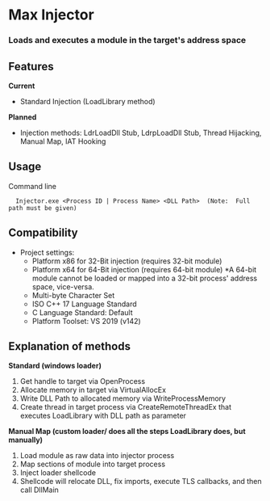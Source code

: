 # Max Injector

### Loads and executes a module in the target's address space

## Features
**Current**
 - Standard Injection (LoadLibrary method)
 
**Planned**
 - Injection methods:  LdrLoadDll Stub, LdrpLoadDll Stub, Thread Hijacking, Manual Map, IAT Hooking

## Usage

Command line
```
  Injector.exe <Process ID | Process Name> <DLL Path>  (Note:  Full path must be given)
```

## Compatibility
* Project settings:
  * Platform x86 for 32-Bit injection (requires 32-bit module)
  * Platform x64 for 64-Bit injection (requires 64-bit module)
    *A 64-bit module cannot be loaded or mapped into a 32-bit process' address space, vice-versa.
  * Multi-byte Character Set
  * ISO C++ 17 Language Standard
  * C Language Standard: Default
  * Platform Toolset: VS 2019 (v142)

## Explanation of methods
**Standard (windows loader)**
1. Get handle to target via OpenProcess
1. Allocate memory in target via VirtualAllocEx
1. Write DLL Path to allocated memory via WriteProcessMemory
1. Create thread in target process via CreateRemoteThreadEx that executes LoadLibrary with DLL path as parameter

**Manual Map (custom loader/ does all the steps LoadLibrary does, but manually)** 
1. Load module as raw data into injector process
1. Map sections of module into target process
1. Inject loader shellcode
1. Shellcode will relocate DLL, fix imports, execute TLS callbacks, and then call DllMain
